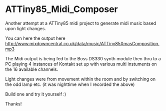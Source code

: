 # ATTiny85_Midi_Composer
Another attempt at a ATTiny85 midi project to generate midi music based upon light changes.

You can here the output here http://www.mixdowncentral.co.uk/data/music/ATTiny85XmasComposition.mp3

The Midi output is being fed to the Boss DS330 synth module then thru to a PC playing 4 instances of Kontakt set up with various multi instuments on the 16 available channels.

Light changes were from movement within the room and by switching on the odd lamp etc. (it was nighttime when I recorded the above)

Build one and try it yourself :)

Thanks!
